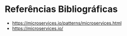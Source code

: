 # Referências Bibliográficas

- https://microservices.io/patterns/microservices.html
- https://microservices.io/